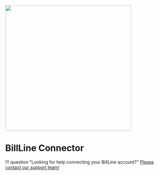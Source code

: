 <img src="https://static.openfintech.io/payment_providers/billline/logo.svg?w=400" width="400px" >

# BillLine Connector

!!! question "Looking for help connecting your BillLine account?"
    <!--email_off-->[Please contact our support team!](mailto:{{custom.support_email}})<!--/email_off-->